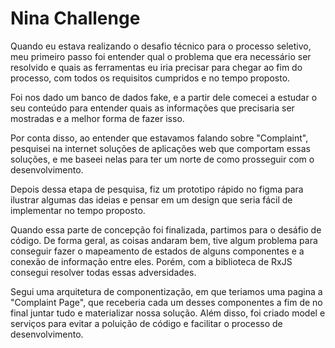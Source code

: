 # Nina Challenge

Quando eu estava realizando o desafio técnico para o processo seletivo, meu primeiro passo foi entender qual o problema que era necessário ser resolvido e quais as ferramentas eu iria precisar para chegar ao fim do processo, com todos os requisitos cumpridos e no tempo proposto.

Foi nos dado um banco de dados fake, e a partir dele comecei a estudar o seu conteúdo para entender quais as informações que precisaria ser mostradas e a melhor forma de fazer isso.

Por conta disso, ao entender que estavamos falando sobre "Complaint", pesquisei na internet soluções de aplicações web que comportam essas soluções, e me baseei nelas para ter um norte de como prosseguir com o desenvolvimento.

Depois dessa etapa de pesquisa, fiz um prototipo rápido no figma para ilustrar algumas das ideias e pensar em um design que seria fácil de implementar no tempo proposto.

Quando essa parte de concepção foi finalizada, partimos para o desáfio de código. De forma geral, as coisas andaram bem, tive algum problema para conseguir fazer o mapeamento de estados de alguns componentes e a conexão de informação entre eles. Porém, com a biblioteca de RxJS consegui resolver todas essas adversidades.

Segui uma arquitetura de componentização, em que teriamos uma pagina a "Complaint Page", que receberia cada um desses componentes a fim de no final juntar tudo e materializar nossa solução. Além disso, foi criado model e serviços para evitar a poluição de código e facilitar o processo de desenvolvimento.


